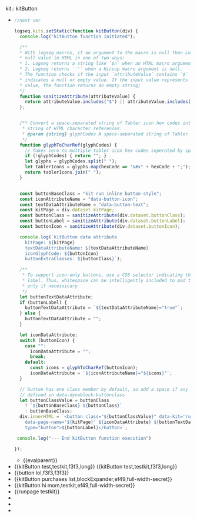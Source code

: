 kit:: kitButton

- ```javascript
  //next ver
  
  logseq.kits.setStatic(function kitButton(div) {
    console.log("kitButton function initiated");
  
    /**
    * With logseq macros, if an argument to the macro is null then Logseq renders the 
    * null value in HTML in one of two ways:
    * 1. Logseq returns a string like `$n` when an HTML macro argument is null.
    * 2. Logseq returns `''` when a Hiccup macro argument is null.
    * The function checks if the input `attributeValue` contains `$` or `''`, which
    * indicates a null or empty value. If the input value represents a null or empty
    * value, the function returns an empty string;
    */
    function sanitizeAttribute(attributeValue) {
      return attributeValue.includes("$") || attributeValue.includes("''") ? "" : attributeValue;
    };
  
  
    /** Convert a space-separated string of Tabler icon hex codes into a space-separated 
     * string of HTML character references.
     * @param {string} glyphCodes A space-separated string of Tabler icon hex codes.
     */
    function glyphToCharRef(glyphCodes) {
      // Takes zero to multiple tabler icon hex codes seperated by spaces
      if (!glyphCodes) { return ""; }
      let glyphs = glyphCodes.split(" ");
      let tablerIcons = glyphs.map(hexCode => "&#x" + hexCode + ";");
      return tablerIcons.join(" ");
    }
  
  
    const buttonBaseClass = "kit run inline button-style";
    const iconAttributeName = "data-button-icon";
    const textDataAttributeName = "data-button-text";
    const kitPage = div.dataset.kitPage;
    const buttonClass = sanitizeAttribute(div.dataset.buttonClass);
    const buttonLabel = sanitizeAttribute(div.dataset.buttonLabel);
    const buttonIcon = sanitizeAttribute(div.dataset.buttonIcon);
  
    console.log(`kitButton data attribute
      kitPage: ${kitPage}
      textDataAttributeName: ${textDataAttributeName}
      iconGlyphCode: ${buttonIcon}
      buttonExtraClasses: ${buttonClass}`);
  
    /**
     * To support icon-only buttons, use a CSS selector indicating the presence of a text
     * label. Thus, whitespace can be intelligently included to pad text and icon if and
     * only if necessicary
     */
    let buttonTextDataAttribute;
    if (buttonLabel) {
      buttonTextDataAttribute = `${textDataAttributeName}="true"`;
    } else {
      buttonTextDataAttribute = "";
    }
  
    let iconDataAttribute;
    switch (buttonIcon) {
      case "":
        iconDataAttribute = "";
        break;
      default:
        const icons = glyphToCharRef(buttonIcon);
        iconDataAttribute = `${iconAttributeName}="${icons}"`;
    }
  
    // button has one class member by default, so add a space if any more are
    // defined in data-dynablock-buttonclass
    let buttonClassValue = buttonClass
      ? `${buttonBaseClass} ${buttonClass}`
      : buttonBaseClass;
    div.innerHTML = `<button class="${buttonClassValue}" data-kit='runpage'
      data-page-name='${kitPage}' ${iconDataAttribute} ${buttonTextDataAttribute}
      type="button">${buttonLabel}</button>`;
  
   console.log("--- End kitButton function execution")
  
  });
  ```
	- {{evalparent}}
- {{kitButton test,testkit,f3f3,long}} {{kitButton test,testkit,f3f3,long}}
- {{button lol,f3f3,f3f3}}
- {{kitButton purchases list,blockExpander,ef49,full-width-secret}}
- {{kitButton hi mom,testkit,ef49,full-width-secret}}
- {{runpage testkit}}
-
-
-